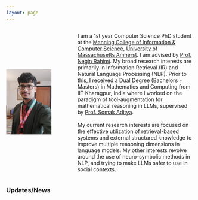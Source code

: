 ```yaml
---
layout: page
---
```


<div style="display: flex; align-items: center;">
  <div style="flex: 0 0 30%; text-align: left;">
    <img src="debrup.png" alt="Description of image" style="max-width: 80%; height: auto;">
  </div>
  <div style="flex: 1; margin-left: 40px;">
    
   I am a 1st year Computer Science PhD student at the <a href="https://www.cics.umass.edu/">Manning College of Information & Computer Science</a>, <a href="https://www.umass.edu/">University of Massachusetts Amherst</a>. I am advised by  <a href="https://people.cs.umass.edu/~rahimi/">Prof. Negin Rahimi</a>. My broad research interests are primarily in Information Retrieval (IR) and Natural Language Processing (NLP). Prior to this, I received a Dual Degree (Bachelors + Masters) in Mathematics and Computing from IIT Kharagpur, India where I worked on the paradigm of tool-augmentation for mathematical reasoning in LLMs, supervised by <a href="https://adityasomak.github.io/">Prof. Somak Aditya</a>.
    <br/><br/>
    My current research interests are focused on the effective utilization of retrieval-based systems and external structured knowledge to improve multiple reasoning dimensions in language models. My other interests revolve around the use of neuro-symbolic methods in NLP, and trying to make LLMs safer to use in social contexts.
  </div>
</div>

<section id="updates">
  <h3>Updates/News</h3>
  <div class="update-container">
    <div class="update active">  <h4>(06/24) Presented an in-person poster on "MATHSENSEI: A Tool-Augmented Large Language Model for Mathematical Reasoning" at NAACL 2024 Mexico City</h4>
    </div>
    <div class="update">
      <h4>(04/24) Accepted as a CS PHD Student at UMass Amherst - advised by Negin Rahimi!</h4>
    </div>
    <div class="update">
      <h4>(12/23) Completed my internship at Rakuten Global Inc., Language and Speech Team, RIT India.</h4>
    </div>
  </div>
  <button id="prev-update">&#8592;</button>
  <button id="next-update">&#8594;</button>
</section>

<style>
#updates {
  /* Style the updates section as needed */
}

.update-container {
  overflow: hidden; /* This is important for handling content overflow */
  width: 100%; /* Adjust width as needed */
  position: relative; /* Needed for absolute positioning of updates */
}

.update {
  position: absolute;  /* Make updates absolute for transition effect */
  top: 0;
  left: 0;
  width: 100%;  /* Ensure updates fill the container width */
  transition: transform 0.5s ease-in-out; /* Add transition effect */
  opacity: 0;  /* Initially hide all updates */
  padding: 10px; /* Add some padding for better look */
  border-bottom: 1px solid #ddd; /* Add a border for separation */
}

.update.active {
  opacity: 1;  /* Make the first update visible */
  transform: translateX(0); /* Set initial position for active update */
}

.update:not(.active) {
  transform: translateX(100%); /* Position inactive updates off-screen */
}

#prev-update, #next-update {
  /* Style navigation buttons as needed */
  display: none; /* Hide buttons initially */
}

@media (hover: hover) { /* Show buttons on hover for better UX  */
  #updates:hover #prev-update, 
  #updates:hover #next-update {
    display: inline-block; /* Show buttons on hover */
  }
}
</style>



  
